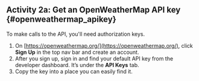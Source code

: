 ## <i class="fa fa-user-circle"></i> Activity 2a: Get an OpenWeatherMap API key {#openweathermap_apikey}

To make calls to the API, you'll need authorization keys.


1.  On [https://openweathermap.org/](https://openweathermap.org/), click **Sign Up** in the top nav bar and create an account.
2.  After you sign up, sign in and find your default API key from the developer dashboard. It’s under the **API Keys** tab.
3.  Copy the key into a place you can easily find it.
